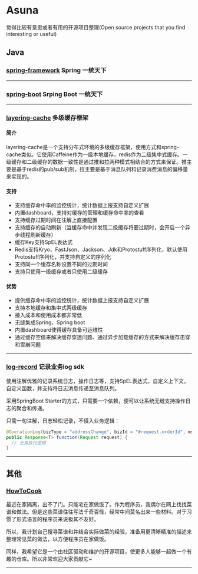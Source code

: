 # Asuna
觉得比较有意思或者有用的开源项目整理(Open source projects that you find interesting or useful)


## Java

### [spring-framework](https://github.com/spring-projects/spring-framework) Spring 一统天下

---

### [spring-boot](https://github.com/spring-projects/spring-boot) Srping Boot 一统天下

---

### [layering-cache](https://github.com/xiaolyuh/layering-cache) 多级缓存框架

#### 简介
layering-cache是一个支持分布式环境的多级缓存框架，使用方式和spring-cache类似。它使用Caffeine作为一级本地缓存，redis作为二级集中式缓存。一级缓存和二级缓存的数据一致性是通过推和拉两种模式相结合的方式来保证。推主要是基于redis的pub/sub机制，拉主要是基于消息队列和记录消费消息的偏移量来实现的。

#### 支持
- 支持缓存命中率的监控统计，统计数据上报支持自定义扩展
- 内置dashboard，支持对缓存的管理和缓存命中率的查看
- 支持缓存过期时间在注解上直接配置
- 支持缓存的自动刷新（当缓存命中并发现二级缓存将要过期时，会开启一个异步线程刷新缓存）
- 缓存Key支持SpEL表达式
- Redis支持Kryo、FastJson、Jackson、Jdk和Protostuff序列化，默认使用Protostuff序列化，并支持自定义的序列化
- 支持同一个缓存名称设置不同的过期时间
- 支持只使用一级缓存或者只使用二级缓存

#### 优势
- 提供缓存命中率的监控统计，统计数据上报支持自定义扩展
- 支持本地缓存和集中式两级缓存
- 接入成本和使用成本都非常低
- 无缝集成Spring、Spring boot
- 内置dashboard使得缓存具备可运维性
- 通过缓存空值来解决缓存穿透问题、通过异步加载缓存的方式来解决缓存击穿和雪崩问题


---

### [log-record](https://github.com/qqxx6661/logRecord) 记录业务log sdk

使用注解优雅的记录系统日志，操作日志等，支持SpEL表达式，自定义上下文，自定义函数，并支持将日志消息传递至消息队列。

采用SpringBoot Starter的方式，只需要一个依赖，便可以让系统无缝支持操作日志的聚合和传递。

只需一句注解，日志轻松记录，不侵入业务逻辑：

```java
@OperationLog(bizType = "addressChange", bizId = "#request.orderId", msg = "'用户' + #queryUserName(#request.userId) + '修改了订单的配送地址：从' + #oldAddress + '修改到' + #queryOldAddress(#request.orderId)")
public Response<T> function(Request request) {
  // 业务执行逻辑
}
```

---

## 其他

### [HowToCook](https://github.com/Anduin2017/HowToCook)
最近在家隔离，出不了门。只能宅在家做饭了。作为程序员，我偶尔在网上找找菜谱和做法。但是这些菜谱往往写法千奇百怪，经常中间莫名出来一些材料。对于习惯了形式语言的程序员来说极其不友好。

所以，我计划自己搜寻菜谱和并结合实际做菜的经验，准备用更清晰精准的描述来整理常见菜的做法，以方便程序员在家做饭。

同样，我希望它是一个由社区驱动和维护的开源项目，使更多人能够一起做一个有趣的仓库。所以非常欢迎大家贡献它~

---
